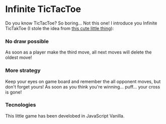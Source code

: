 # Infinite TicTacToe

Do you know TicTacToe? So boring... Not this one! I introduce you Infinite TicTakToe (I stole the idea from [this cute little thing](https://www.youtube.com/shorts/H6KqLlEQ0G4)):

### No draw possible

As soon as a player make the third move, all next moves will delete the oldest move!

### More strategy

Keep your eyes on game board and remember the all opponent moves, but don't forget yours! As soon as you think you're winning... puff... your cross is gone!

### Tecnologies

This little game has been develobed in JavaScript Vanilla.
